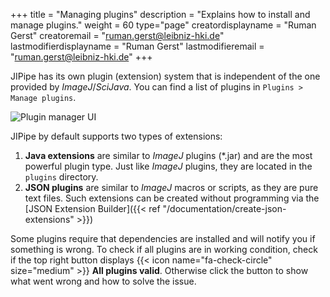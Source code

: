+++
title = "Managing plugins"
description = "Explains how to install and manage plugins."
weight = 60
type="page"
creatordisplayname = "Ruman Gerst"
creatoremail = "ruman.gerst@leibniz-hki.de"
lastmodifierdisplayname = "Ruman Gerst"
lastmodifieremail = "ruman.gerst@leibniz-hki.de"
+++

JIPipe has its own plugin (extension) system that is independent of the one provided by
*ImageJ*/*SciJava*. You can find a list of plugins in `Plugins > Manage plugins`.

![Plugin manager UI](/img/documentation/plugin-manager-ui.png)

JIPipe by default supports two types of extensions:

1. **Java extensions** are similar to *ImageJ* plugins (\*.jar) and are the most powerful plugin type. Just like *ImageJ* plugins, they are located in the `plugins` directory.
2. **JSON plugins** are similar to *ImageJ* macros or scripts, as they are pure text files. Such extensions can be created without programming via the [JSON Extension Builder]({{< ref "/documentation/create-json-extensions" >}})

Some plugins require that dependencies are installed and will notify you if something is wrong.
To check if all plugins are in working condition, check if the top right button displays
{{< icon name="fa-check-circle" size="medium" >}} **All plugins valid**.
Otherwise click the button to show what went wrong and how to solve the issue.
